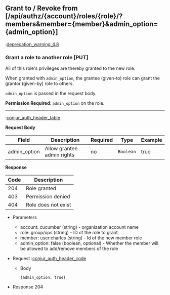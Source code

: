 ## Grant to / Revoke from [/api/authz/{account}/roles/{role}/?members&member={member}&admin_option={admin_option}]

:[deprecation_warning_4.8](partials/deprecation_warning_4.8.md)

### Grant a role to another role [PUT]

All of this role's privileges are thereby granted to the new role.

When granted with `admin_option`, the grantee (given-to) role can grant the grantor (given-by) role to others.

`admin_option` is passed in the request body.

**Permission Required**: `admin_option` on the role.

---

:[conjur_auth_header_table](partials/conjur_auth_header_table.md)

**Request Body**

|Field|Description|Required|Type|Example|
|-----|-----------|----|--------|-------|
|admin_option|Allow grantee admin rights|no|`Boolean`|true|

**Response**

|Code|Description|
|----|-----------|
|204|Role granted|
|403|Permission denied|
|404|Role does not exist|

+ Parameters
    + account: cucumber (string) - organization account name
    + role: group/ops (string) - ID of the role to grant
    + member: user:charles (string) - Id of the new member role
    + admin_option: false (boolean, optional) - Whether the member will be allowed to add/remove members of the role

+ Request
    :[conjur_auth_header_code](partials/conjur_auth_header_code.md)

    + Body

        ```
        {admin_option: true}
        ```

+ Response 204
